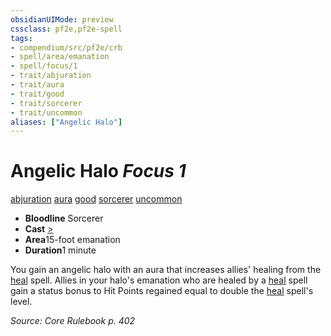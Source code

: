 ```yaml
---
obsidianUIMode: preview
cssclass: pf2e,pf2e-spell
tags:
- compendium/src/pf2e/crb
- spell/area/emanation
- spell/focus/1
- trait/abjuration
- trait/aura
- trait/good
- trait/sorcerer
- trait/uncommon
aliases: ["Angelic Halo"]
---
```

# Angelic Halo *Focus 1*   
[abjuration](/rules/traits/abjuration.md)  [aura](/rules/traits/aura.md)  [good](/rules/traits/good.md)  [sorcerer](/rules/traits/sorcerer.md)  [uncommon](/rules/traits/uncommon.md)  

- **Bloodline** Sorcerer
- **Cast** [>](/rules/core-rulebook/chapter-9-playing-the-game.md#Actions "Single Action") 
- **Area**15-foot emanation
- **Duration**1 minute

You gain an angelic halo with an aura that increases allies' healing from the [heal](/compendium/spells/heal.md) spell. Allies in your halo's emanation who are healed by a [heal](/compendium/spells/heal.md) spell gain a status bonus to Hit Points regained equal to double the [heal](/compendium/spells/heal.md) spell's level.

*Source: Core Rulebook p. 402*